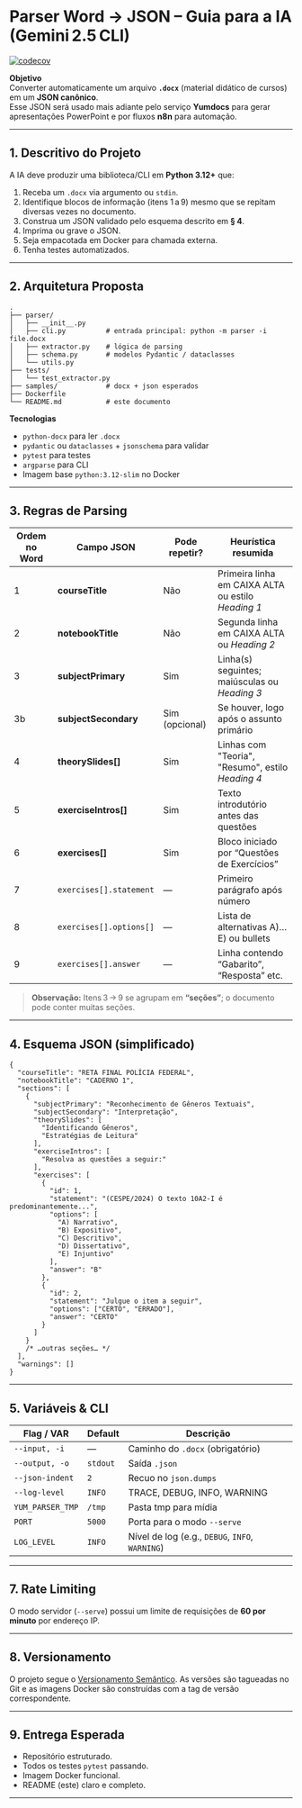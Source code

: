 # Parser Word → JSON – Guia para a IA (Gemini 2.5 CLI)

[![codecov](https://codecov.io/gh/crosouza/parser-word-json/graph/badge.svg)](https://codecov.io/gh/crosouza/parser-word-json)

**Objetivo**  
Converter automaticamente um arquivo **`.docx`** (material didático de cursos) em um **JSON canônico**.  
Esse JSON será usado mais adiante pelo serviço **Yumdocs** para gerar apresentações PowerPoint e por fluxos **n8n** para automação.

---

## 1. Descritivo do Projeto

A IA deve produzir uma biblioteca/CLI em **Python 3.12+** que:
1. Receba um `.docx` via argumento ou `stdin`.
2. Identifique blocos de informação (itens 1 a 9) mesmo que se repitam diversas vezes no documento.
3. Construa um JSON validado pelo esquema descrito em **§ 4**.
4. Imprima ou grave o JSON.
5. Seja empacotada em Docker para chamada externa.
6. Tenha testes automatizados.

---

## 2. Arquitetura Proposta

```
.
├── parser/
│   ├── __init__.py
│   ├── cli.py          # entrada principal: python -m parser -i file.docx
│   ├── extractor.py    # lógica de parsing
│   ├── schema.py       # modelos Pydantic / dataclasses
│   └── utils.py
├── tests/
│   └── test_extractor.py
├── samples/            # docx + json esperados
├── Dockerfile
└── README.md           # este documento
```

**Tecnologias**  
- `python-docx` para ler `.docx`  
- `pydantic` ou `dataclasses` + `jsonschema` para validar  
- `pytest` para testes  
- `argparse` para CLI  
- Imagem base `python:3.12-slim` no Docker

---

## 3. Regras de Parsing

| Ordem no Word | Campo JSON | Pode repetir? | Heurística resumida |
|---------------|------------|--------------|---------------------|
| 1 | **courseTitle** | Não | Primeira linha em CAIXA ALTA ou estilo *Heading 1* |
| 2 | **notebookTitle** | Não | Segunda linha em CAIXA ALTA ou *Heading 2* |
| 3 | **subjectPrimary** | Sim | Linha(s) seguintes; maiúsculas ou *Heading 3* |
| 3b | **subjectSecondary** | Sim (opcional) | Se houver, logo após o assunto primário |
| 4 | **theorySlides[]** | Sim | Linhas com "Teoria", "Resumo", estilo *Heading 4* |
| 5 | **exerciseIntros[]** | Sim | Texto introdutório antes das questões |
| 6 | **exercises[]** | Sim | Bloco iniciado por “Questões de Exercícios” |
| 7 | `exercises[].statement` | — | Primeiro parágrafo após número |
| 8 | `exercises[].options[]` | — | Lista de alternativas A)…E) ou bullets |
| 9 | `exercises[].answer` | — | Linha contendo “Gabarito”, “Resposta” etc. |

> **Observação:** Itens 3 → 9 se agrupam em **“seções”**; o documento pode conter muitas seções.

---

## 4. Esquema JSON (simplificado)

```jsonc
{
  "courseTitle": "RETA FINAL POLÍCIA FEDERAL",
  "notebookTitle": "CADERNO 1",
  "sections": [
    {
      "subjectPrimary": "Reconhecimento de Gêneros Textuais",
      "subjectSecondary": "Interpretação",
      "theorySlides": [
        "Identificando Gêneros",
        "Estratégias de Leitura"
      ],
      "exerciseIntros": [
        "Resolva as questões a seguir:"
      ],
      "exercises": [
        {
          "id": 1,
          "statement": "(CESPE/2024) O texto 10A2‑I é predominantemente...",
          "options": [
            "A) Narrativo",
            "B) Expositivo",
            "C) Descritivo",
            "D) Dissertativo",
            "E) Injuntivo"
          ],
          "answer": "B"
        },
        {
          "id": 2,
          "statement": "Julgue o item a seguir",
          "options": ["CERTO", "ERRADO"],
          "answer": "CERTO"
        }
      ]
    }
    /* …outras seções… */
  ],
  "warnings": []
}
```

---

## 5. Variáveis & CLI

| Flag / VAR | Default | Descrição |
|-------------|---------|-----------|
| `--input, -i` | — | Caminho do `.docx` (obrigatório) |
| `--output, -o` | `stdout` | Saída `.json` |
| `--json-indent` | `2` | Recuo no `json.dumps` |
| `--log-level` | `INFO` | TRACE, DEBUG, INFO, WARNING |
| `YUM_PARSER_TMP` | `/tmp` | Pasta tmp para mídia |
| `PORT` | `5000` | Porta para o modo `--serve` |
| `LOG_LEVEL` | `INFO` | Nível de log (e.g., `DEBUG`, `INFO`, `WARNING`) |

---

## 7. Rate Limiting

O modo servidor (`--serve`) possui um limite de requisições de **60 por minuto** por endereço IP.

---

## 8. Versionamento

O projeto segue o [Versionamento Semântico](https://semver.org/). As versões são tagueadas no Git e as imagens Docker são construídas com a tag de versão correspondente.

---

## 9. Entrega Esperada

- Repositório estruturado.  
- Todos os testes `pytest` passando.  
- Imagem Docker funcional.  
- README (este) claro e completo.  

---